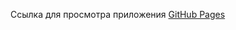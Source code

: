 <p>
  Ссылка для просмотра приложения <a href='https://romankamlykov.github.io/game_app_1/' target='_blank'>GitHub Pages</a>
</p>
